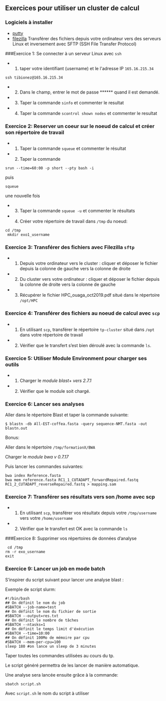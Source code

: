 ## Exercices pour utiliser un cluster de calcul
### Logiciels à installer
* [putty](https://www.chiark.greenend.org.uk/~sgtatham/putty/latest.html)
* [filezilla](https://filezilla-project.org/)
Transférer des fichiers depuis votre ordinateur vers des serveurs Linux et inversement avec SFTP (SSH File Transfer Protocol)

###Exercice 1: Se connecter à un serveur Linux avec `ssh`
* 1. taper votre identifiant (username) et le l'adresse IP `165.16.215.34`
```
ssh tibionez@165.16.215.34
```
* 2. Dans le champ, entrer le mot de passe ****** quand il est demandé. 
* 3. Taper la commande `sinfo` et commenter le resultat
* 4. Taper la commande `scontrol shown nodes` et commenter le resultat

### Exercice 2: Reserver un coeur sur le noeud de calcul et créer son répertoire de travail
* 1. Taper la commande `squeue` et commenter le résultat
* 2. Taper la commande
```
srun --time=60:00 -p short --pty bash -i
```
puis
```
squeue
```
une nouvelle fois

* 3. Taper la commande `squeue -u` et commenter le résultats
* 4. Créer votre répertoire de travail dans `/tmp` du noeud:
```
cd /tmp
 mkdir exo1_username
```

### Exercice 3: Transférer des fichiers avec Filezilla `sftp`

* 1. Depuis votre ordinateur vers le cluster : cliquer et déposer le fichier depuis la colonne de gauche vers la colonne de droite
* 2. Du cluster vers votre ordinateur : cliquer et déposer le fichier depuis la colonne de droite vers la colonne de gauche
* 3. Récupérer le fichier HPC_ouaga_oct2019.pdf situé dans le répertoire `/opt/HPC`

### Exercice 4: Transférer des fichiers au noeud de calcul avec `scp`

* 1. En utilisant `scp`, transférer le répertoire `tp-cluster` situé dans `/opt` dans votre répertoire de travail
* 2. Vérifier que le transfert s’est bien déroulé avec la commande `ls`.

### Exercice 5: Utiliser Module Environment pour charger ses outils
* 1. Charger le *module blast+ vers 2.7.1*
* 2. Vérifier que le module soit chargé.

### Exercice 6: Lancer ses analyses

Aller dans le répertoire Blast et taper la commande suivante:
```
$ blastn -db All-EST-coffea.fasta -query sequence-NMT.fasta -out blastn.out
```
Bonus:

Aller dans le répertoire `/tmp/formationX/BWA`

Charger le *module bwa v 0.7.17*

Puis lancer les commandes suivantes:
```
bwa index Reference.fasta
bwa mem reference.fasta RC1_1_CUTADAPT_forwardRepaired.fastq RC1_2_CUTADAPT_reverseRepaired.fastq > mapping.sam
```
### Exercice 7: Transférer ses résultats vers son /home avec scp

* 1. En utilisant `scp`, transférer vos résultatx depuis votre `/tmp/username` vers votre `/home/username`
* 2. Vérifier que le transfert est OK avec la commande `ls`

###Exercice 8: Supprimer vos répertoires de données d’analyse
```
 cd /tmp
rm -r exo_username
exit
```
### Exercice 9: Lancer un job en mode batch
S’inspirer du script suivant pour lancer une analyse blast :

Exemple de script slurm:
```
#!/bin/bash
## On définit le nom du job
#SBATCH --job-name=test
## On définit le nom du fichier de sortie
#SBATCH --output=res.txt
## On définit le nombre de tâches
#SBATCH --ntasks=1
## On définit le temps limit d'éxécution
#SBATCH --time=10:00
## On définit 100Mo de mémoire par cpu
#SBATCH --mem-per-cpu=100
sleep 180 #on lance un sleep de 3 minutes
```
Taper toutes les commandes utilisées au cours du tp.

Le script généré permettra de les lancer de manière automatique.

Une analyse sera lancée ensuite grâce à la commande:
```
sbatch script.sh
```
Avec `script.sh` le nom du script à utiliser
